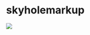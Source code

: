 # skyholemarkup
<img src="https://cdn.images.express.co.uk/img/dynamic/80/590x/rainbowfilledskyaustralia-532155.jpg">

